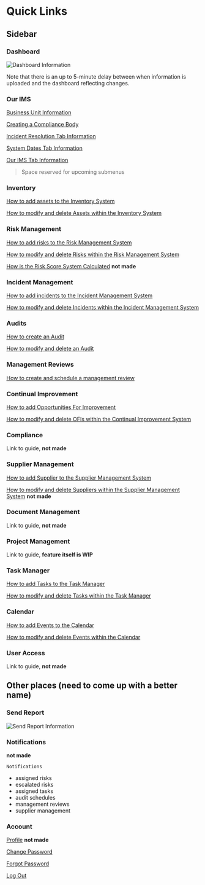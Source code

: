 # Quick Links

## Sidebar

### Dashboard

![Dashboard Information][Dashboard]

[Dashboard]: ./Dashboard/dashboard

Note that there is an up to 5-minute delay between when information is uploaded and the dashboard reflecting changes.

### Our IMS

[Business Unit Information][Our IMS - Business Function]

[Creating a Compliance Body][Our IMS - Compliance Body]

[Incident Resolution Tab Information][Our IMS - Incident Resolution]

[System Dates Tab Information][Our IMS - System Dates]

[Our IMS Tab Information][Our IMS - Our IMS]

[Our IMS - Business Function]: ./Our%20IMS/business_units
[Our IMS - Compliance Body]: ./Our%20IMS/create_compliance_body
[Our IMS - Incident Resolution]: ./Our%20IMS/incident_resolution
[Our IMS - System Dates]: ./Our%20IMS/system_defaults#Setting-a-System-Date
[Our IMS - Our IMS]: ./Our%20IMS/our_ims
> Space reserved for upcoming submenus

### Inventory

[How to add assets to the Inventory System][Inventory Management]

[How to modify and delete Assets within the Inventory System][Asset Actions]

[Inventory Management]: ./Inventory%20Management/adding_assets
[Asset Actions]: ./actions#inventory-management-assets

### Risk Management

[How to add risks to the Risk Management System][Risk Management]

[How to modify and delete Risks within the Risk Management System][Risk Actions]

[How is the Risk Score System Calculated][Risk Scoring] **not made**

[Risk Management]: ./Risk%20Management/adding_risks
[Risk Actions]: ./actions#risk-management-risks
[Risk Scoring]: ./Risk%20Management/risk_scoring

### Incident Management

[How to add incidents to the Incident Management System][Incident Management]

[How to modify and delete Incidents within the Incident Management System][Incident Action]

[Incident Management]: ./Incident%20Management/raising_incidents
[Incident Action]: ./actions#incident-management-incidents

### Audits

[How to create an Audit][Add Audit]

[How to modify and delete an Audit][Audit Action]

[Add Audit]: ./Audits/add_audit
[Audit Action]: ./actions#audits

### Management Reviews

[How to create and schedule a management review][Add Management Review]

[Add Management Review]: ./Management%20Reviews/add_review

### Continual Improvement

[How to add Opportunities For Improvement][OFI]

[How to modify and delete OFIs within the Continual Improvement System][OFI Action]

[OFI]: ./Continual%20Improvement/add_ofi
[OFI Action]: ./actions#continual-improvement-ofis

### Compliance

Link to guide, **not made**

### Supplier Management

[How to add Supplier to the Supplier Management System][Supplier]

[How to modify and delete Suppliers within the Supplier Management System][Supplier Action] **not made**

[Supplier]: ./Supplier%20Management/add_supplier
[Supplier Action]: ./actions#Suppliers "###Suppliers" 

### Document Management

Link to guide, **not made**

### Project Management

Link to guide, **feature itself is WIP**

### Task Manager

[How to add Tasks to the Task Manager][Task Manager]

[How to modify and delete Tasks within the Task Manager][Task Manager Actions]

[Task Manager]: ./Task%20Manager/add_task
[Task Manager Actions]: ./actions#task-manager-tasks

### Calendar

[How to add Events to the Calendar][Calendar]

[How to modify and delete Events within the Calendar][Calendar Actions]

[Calendar]: ./Calendar/add_calendar
[Calendar Actions]: ./actions#calendar-events

### User Access

Link to guide, **not made**

## Other places (need to come up with a better name)

### Send Report

![Send Report Information][Send Report]

[Send Report]: ./Dashboard/dashboard#dashboard-report

### Notifications

**not made**

`Notifications`
+ assigned risks
+ escalated risks
+ assigned tasks
+ audit schedules
+ management reviews
+ supplier management

### Account
 
[Profile][] **not made**

[Change Password][]

[Forgot Password][]

[Log Out][]

[Change Password]: ./new_user#changing-your-password "New User Change Password"
[Forgot Password]: ./new_user#forgot-password
[Log Out]: ./new_user#logging-out "New User Log Out"
[Profile]: ./new_user#profile